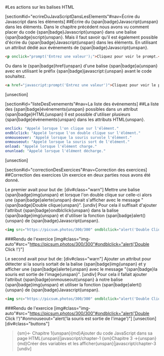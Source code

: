 #Les actions sur les balises HTML

[section#id="ecrireDuJavaScriptDansLesElements"#nav=Écrire du Javascript dans les éléments]
##Écrire du {span|badge}Javascript{unspan} dans les éléments.
Dans le chapitre précédent nous avons vu comment placer du code {span|badge}Javascript{unspan} dans une balise {span|badge}script{unspan}. Mais il faut savoir qu'il est également possible d'écrire du {span|badge}Javascript{unspan} dans les éléments.
En utilisant un attribut dédié aux événements de {span|badge}Javascript{unspan}.
```html
<p onclick="prompt('Entrez une valeur');">Cliquez pour voir le prompt.</p>
```
Ou dans le {span|badge}href{unspan} d'une balise {span|badge}a{unspan} avec en utilisant le préfix {span|badge}javascript:{unspan} avant le code souhaitez.
```html
<a href="javascript:prompt('Entrez une valeur')">Cliquez pour voir le prompt.</a>
```
[unsection]

[section#id="listeDesEvenements"#nav=La liste des événements]
##La liste des {span|badge}événements{unspan} possibles dans un attribut {span|badge}HTML{unspan}
Il est possible d'utiliser plusieurs {span|badge}événements{unspan} dans les attributs HTML{unspan}.
```yaml
onclick: "Appelé lorsque l'on clique sur l'élément."
ondblclick: "Appelé lorsque l'on double clique sur l'élément."
onmouseover: "Appelé lorsque la souris survole l'élément."
onmouseout: "Appelé lorsque la souris sort de l'élément."
onload: "Appelé lorsque l'élément charge."
onunload: "Appelé lorsque l'élément décharge."
```
[unsection]

[section#id="correctionDesExercices"#nav=Correction des exercices]
##Correction des exercices
Un exercice en deux parties nous avons été donné.

Le premier avait pour but de:
[div#class="warn"]
Mettre une balise {span|badge}img{unspan} et lorsque l'on double clique sur celle-ci alors une {span|badge}alerte{unspan} devait s'afficher avec le message "{span|badge}Double clique{unspan}".
[undiv]
Pour cela il suffisait d'ajouter l'attribut {span|badge}ondblclick{unspan} dans la balise {span|badge}img{unspan} et d'utiliser la fonction {span|badge}alert(){unspan} de {span|badge}Javascript{unspan}.
```html
<img src="https://picsum.photos/300/300" ondblclick="alert('Double Clique');">
```
###Rendu de l'exercice
[img#class="img-auto"#src="https://picsum.photos/300/300"#ondblclick="alert('Double Click !')"]

Le second avait pour but de:
[div#class="warn"]
Ajouter un attribut pour détecter si la souris sortait de la balise {span|badge}img{unspan} et y afficher une {span|badge}alerte{unspan} avec le message "{span|badge}la souris est sortie de l'image{unspan}".
[undiv]
Pour cela il fallait ajouter l'attribut {span|badge}onmouseout{unspan} à notre balise {span|badge}img{unspan} et utiliser la fonction {span|badge}alert(){unspan} de {span|badge}Javascript{unspan}.
```html
<img src="https://picsum.photos/300/300" ondblclick="alert('Double Clique');" onmouseout="alert('La souris est sortie de l\'image');">
```
###Rendu de l'exercice
[img#class="img-auto"#src="https://picsum.photos/300/300"#ondblclick="alert('Double Click !')"#onmouseout="alert('la souris est sortie de l\'image')"]
[unsection]
[div#class="buttons"]
>{sm}← Chapitre 1{unspan}{md}Ajouter du code JavaScript dans sa page HTML{unspan}|javascript/chapter-1
>{sm}Chapitre 3 →{unspan}{md}Créer des variables et les afficher{unspan}|javascript/chapter-3
[undiv]
